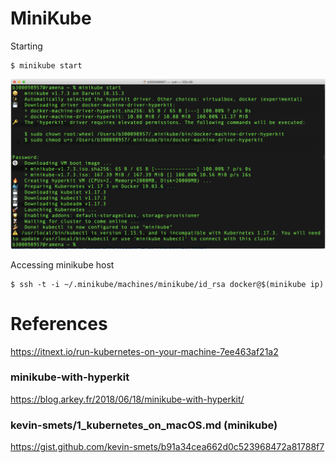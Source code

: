# MiniKube

Starting

```
$ minikube start 
```

<img src="images/minikube-start.png" width="2710" heigth="1462"></img>

Accessing minikube host

```
$ ssh -t -i ~/.minikube/machines/minikube/id_rsa docker@$(minikube ip)
```

# References

https://itnext.io/run-kubernetes-on-your-machine-7ee463af21a2

### minikube-with-hyperkit

https://blog.arkey.fr/2018/06/18/minikube-with-hyperkit/

### kevin-smets/1_kubernetes_on_macOS.md (minikube)

https://gist.github.com/kevin-smets/b91a34cea662d0c523968472a81788f7


